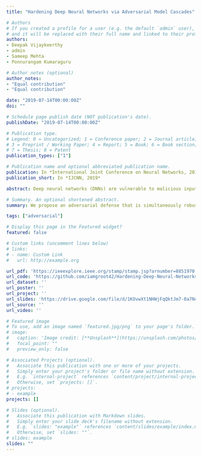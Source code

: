 ```yaml
---
title: "Hardening Deep Neural Networks via Adversarial Model Cascades"

# Authors
# If you created a profile for a user (e.g. the default `admin` user), write the username (folder name) here 
# and it will be replaced with their full name and linked to their profile.
authors:
- Deepak Vijaykeerthy
- admin
- Sameep Mehta
- Ponnurangam Kumaraguru

# Author notes (optional)
author_notes:
- "Equal contribution"
- "Equal contribution"

date: "2019-07-14T00:00:00Z"
doi: ""

# Schedule page publish date (NOT publication's date).
publishDate: "2019-07-14T00:00:00Z"

# Publication type.
# Legend: 0 = Uncategorized; 1 = Conference paper; 2 = Journal article;
# 3 = Preprint / Working Paper; 4 = Report; 5 = Book; 6 = Book section;
# 7 = Thesis; 8 = Patent
publication_types: ["1"]

# Publication name and optional abbreviated publication name.
publication: In *International Joint Conference on Neural Networks, 2019*
publication_short: In *IJCNN, 2019*

abstract: Deep neural networks (DNNs) are vulnerable to malicious inputs crafted by an adversary to produce erroneous outputs. Works on securing neural networks against adversarial examples achieve high empirical robustness on simple datasets such as MNIST. However, these techniques are inadequate when empirically tested on complex data sets such as CIFAR-10 and SVHN. Further, existing techniques are designed to target specific attacks and fail to generalize across attacks. We propose Adversarial Model Cascades (AMC) as a way to tackle the above inadequacies. Our approach trains a cascade of models sequentially where each model is optimized to be robust towards a mixture of multiple attacks. Ultimately, it yields a single model which is secure against a wide range of attacks; namely FGSM, Elastic, Virtual Adversarial Perturbations and Madry. On an average, AMC increases the model’s empirical robustness against various attacks simultaneously, by a significant margin (of 6.225% for MNIST, 5.075% for SVHN and 2.65% for CIFAR-10 ). At the same time, the model’s performance on non-adversarial inputs is comparable to the state-of-the-art models.

# Summary. An optional shortened abstract.
summary: We propose an adversarial defense that is simultaneously robust to multiple attacks, and evaluate its efficacy over benchmark datasets.

tags: ["adversarial"]

# Display this page in the Featured widget?
featured: false

# Custom links (uncomment lines below)
# links:
# - name: Custom Link
#   url: http://example.org

url_pdf: 'https://ieeexplore.ieee.org/stamp/stamp.jsp?arnumber=8851970'
url_code: 'https://github.com/iamgroot42/Hardening-Deep-Neural-Networks-via-Adversarial-Model-Cascades'
url_dataset: ''
url_poster: ''
url_project: ''
url_slides: 'https://drive.google.com/file/d/1KOvwXt1NHWjFqQktJm7-0a7NctA-bKw5/view'
url_source: ''
url_video: ''

# Featured image
# To use, add an image named `featured.jpg/png` to your page's folder. 
# image:
#   caption: 'Image credit: [**Unsplash**](https://unsplash.com/photos/pLCdAaMFLTE)'
#   focal_point: ""
#   preview_only: false

# Associated Projects (optional).
#   Associate this publication with one or more of your projects.
#   Simply enter your project's folder or file name without extension.
#   E.g. `internal-project` references `content/project/internal-project/index.md`.
#   Otherwise, set `projects: []`.
# projects:
# - example
projects: []

# Slides (optional).
#   Associate this publication with Markdown slides.
#   Simply enter your slide deck's filename without extension.
#   E.g. `slides: "example"` references `content/slides/example/index.md`.
#   Otherwise, set `slides: ""`.
# slides: example
slides: ""
---
```


<!-- {{% callout note %}}
Click the *Cite* button above to demo the feature to enable visitors to import publication metadata into their reference management software.
{{% /callout %}}

{{% callout note %}}
Create your slides in Markdown - click the *Slides* button to check out the example.
{{% /callout %}}

Supplementary notes can be added here, including [code, math, and images](https://wowchemy.com/docs/writing-markdown-latex/). -->
